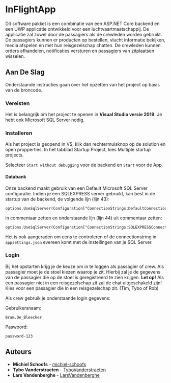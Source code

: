 

# InFlightApp

Dit software pakket is een combinatie van een ASP.NET Core backend en een UWP applicatie ontwikkeld voor een luchtvaartmaatschappij. De applicatie zal zowel door de passagiers als de crewleden worden gebruikt. De passagiers kunnen er producten op bestellen, vlucht informatie bekijken, media afspelen en met hun reisgezelschap chatten. De crewleden kunnen orders afhandelen, notificaties versturen en passagiers van zitplaatsen wisselen.

## Aan De Slag

Onderstaande instructies gaan over het opzetten van het project op basis van de broncode.

### Vereisten
Het is belangrijk om het project te openen in **Visual Studio versie 2019**. Je hebt ook Microsoft SQL Server nodig.

### Installeren
Als het project is geopend in VS, klik dan rechtermuisknop op de solution  en open propperties. In het tabblad  Startup Project, kies Multiple startup projects. 

Selecteer `Start without debugging` voor de backend en `Start` voor de App.

#### Databank
Onze backend maakt gebruik van een Default Microsoft SQL Server configuratie. Indien je een SQLEXPRESS server gebruikt, kan best in de startup van de backend, de volgende lijn (lijn 43):
```
options.UseSqlServer(Configuration["ConnectionStrings:DefaultConnection"]);
```
in commentaar zetten en onderstaande lijn (lijn 44) uit commentaar zetten:
```
options.UseSqlServer(Configuration["ConnectionStrings:SQLEXPRESSConnection"]);
```
Het is ook aangeraden om eens te controleren of de connectionstring in `appsettings.json` evereen komt met de instellingen van je SQL Server.

### Login
Bij het opstarten krijg je de keuze om in te loggen als passagier of crew.
Als passagier moet je de stoel kiezen waarop je zit. Hierbij zal je de gegevens van de passagier die op de stoel is geregistreerd te zien krijgen. **Let op!** Als een passagier niet in een reisgezelschap zit zal de chat uitgeschakeld zijn! Kies voor een passagier die in een reisgezelschap zit. (Tim, Tybo of Rob)

Als crew gebruik je onderstaande login gegevens:

Gebruikersnaam:
```
Bram.De_Bleecker
```

Paswoord:
```
password-123
```
## Auteurs

* **Michiel Schoofs** - [michiel-schoofs](https://github.com/michiel-schoofs)
* **Tybo Vanderstraeten** - [TyboVanderstraeten](https://github.com/TyboVanderstraeten)
* **Lars Vandenberghe** - [LarsVandenberghe](https://github.com/LarsVandenberghe)
